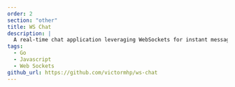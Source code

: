```yaml
---
order: 2
section: "other"
title: WS Chat
description: |
  A real-time chat application leveraging WebSockets for instant messaging.
tags:
  - Go
  - Javascript
  - Web Sockets
github_url: https://github.com/victormhp/ws-chat
---
```

